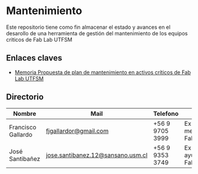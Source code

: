# Mantenimiento 

Este repositorio tiene como fin almacenar el estado y avances en el desarollo de una herramienta de gestión del mantenimiento de los equipos criticos de Fab Lab UTFSM

## Enlaces claves 

- [Memoria Propuesta de plan de mantenimiento en activos críticos de Fab Lab UTFSM](https://github.com/FabLabUTFSM/HerramientaMantenimiento/blob/master/Bibliografia/Trabajo%20de%20T%C3%ADtulo%20Francisco%20Gallardo%20(Final).pdf)

## Directorio

| Nombre  | Mail  | Telefono  | Rol  | 
|---|---|---|---|
|  Francisco Gallardo | fjgallardor@gmail.com  | +56 9 9705 3999  | Ex memorista Fab Lab  | 
| José Santibañez  | jose.santibanez.12@sansano.usm.cl  |  +56 9 9353 3749 | Ex ayudante Fab Lab  | 
